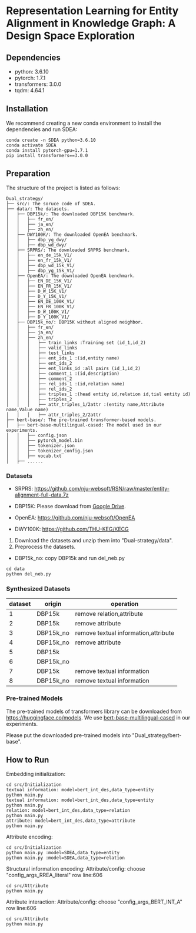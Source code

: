 # Representation Learning for Entity Alignment in Knowledge Graph: A Design Space Exploration

## Dependencies
- python: 3.6.10
- pytorch: 1.7.1
- transformers: 3.0.0
- tqdm: 4.64.1

## Installation
We recommend creating a new conda environment to install the dependencies and run SDEA:

```shell
conda create -n SDEA python=3.6.10
conda activate SDEA
conda install pytorch-gpu=1.7.1
pip install transformers==3.0.0
```

## Preparation

The structure of the project is listed as follows:

```
Dual_strategy/
├── src/: The soruce code of SDEA. 
├── data/: The datasets. 
│   ├── DBP15k/: The downloaded DBP15K benchmark. 
│   │   ├── fr_en/
│   │   ├── ja_en/
│   │   ├── zh_en/
│   ├── DWY100K/: The downloaded OpenEA benchmark. 
│   │   ├── dbp_yg_dwy/
│   │   ├── dbp_wd_dwy/
│   ├── SRPRS/: The downloaded SRPRS benchmark. 
│   │   ├── en_de_15k_V1/
│   │   ├── en_fr_15k_V1/
│   │   ├── dbp_wd_15k_V1/
│   │   ├── dbp_yg_15k_V1/
│   ├── OpenEA/: The downloaded OpenEA benchmark. 
│   │   ├── EN_DE_15K_V1/
│   │   ├── EN_FR_15K_V1/
│   │   ├── D_W_15K_V1/
│   │   ├── D_Y_15K_V1/
│   │   ├── EN_DE_100K_V1/
│   │   ├── EN_FR_100K_V1/
│   │   ├── D_W_100K_V1/
│   │   ├── D_Y_100K_V1/
│   ├── DBP15k_no/: DBP15K without aligned neighbor. 
│   │   ├── fr_en/
│   │   ├── ja_en/
│   │   ├── zh_en/
│   │   │   ├── train_links :Training set (id_1,id_2) 
│   │   │   ├── valid_links 
│   │   │   ├── test_links
│   │   │   ├── ent_ids_1 :(id,entity name)
│   │   │   ├── ent_ids_2
│   │   │   ├── ent_links_id :all pairs (id_1,id_2)
│   │   │   ├── comment_1 :(id,description)
│   │   │   ├── comment_2
│   │   │   ├── rel_ids_1 :(id,relation name)
│   │   │   ├── rel_ids_2
│   │   │   ├── triples_1 :(head entity id,relation id,tial entity id)
│   │   │   ├── triples_2   
│   │   │   ├── attr_triples_1/2attr :(entity name,Attribute name,Value name)
│   │   │   ├── attr_triples_2/2attr      
├── bert-base/: The pre-trained transformer-based models. 
│   ├── bert-base-multilingual-cased: The model used in our experiments.
│   │   ├── config.json
│   │   ├── pytorch_model.bin
│   │   ├── tokenizer.json
│   │   ├── tokenizer_config.json
│   │   ├── vocab.txt
│   ├── ......
```

### Datasets

- SRPRS: https://github.com/nju-websoft/RSN/raw/master/entity-alignment-full-data.7z

- DBP15K:  Please download from [Google Drive](https://drive.google.com/file/d/1Xj6CaeECTDwuJM5nj_Xk3JZt_oXFu5sO/view?usp=sharing).
- OpenEA: https://github.com/nju-websoft/OpenEA
- DWY100K: https://github.com/THU-KEG/KECG
1. Download the datasets and unzip them into "Dual-strategy/data".
2. Preprocess the datasets.
- DBP15k_no: copy DBP15k and run del_neb.py
```
cd data
python del_neb.py
```
### Synthesized Datasets
|  dataset   | origin  | operation  |
|  ----  | ----  | ----  |
| 1  | DBP15k | remove relation,attribute
| 2  |  DBP15k | remove attribute
| 3  |  DBP15k_no | remove textual information,attribute
| 4  |  DBP15k_no | remove attribute
| 5  | DBP15k | 
| 6  |  DBP15k_no | 
| 7  |  DBP15k | remove textual information
| 8  |  DBP15k_no | remove textual information
### Pre-trained Models

The pre-trained models of transformers library can be downloaded from https://huggingface.co/models. 
We use [bert-base-multilingual-cased](https://huggingface.co/bert-base-multilingual-cased) in our experiments. 

Please put the downloaded pre-trained models into "Dual_strategy/bert-base". 


## How to Run
Embedding initialization:
```
cd src/Initialization
textual information: model=bert_int_des,data_type=entity
python main.py
textual information: model=bert_int_des,data_type=entity
python main.py
relation: model=bert_int_des,data_type=relation
python main.py
attribute: model=bert_int_des,data_type=attribute
python main.py
```
Attribute encoding:
```
cd src/Initialization
python main.py :model=SDEA,data_type=entity
python main.py :model=SDEA,data_type=relation
```
Structural information encoding:
Attribute/config: choose "config_args_RREA_literal" row line:606
```
cd src/Attribute  
python main.py
```
Attribute interaction:
Attribute/config: choose "config_args_BERT_INT_A" row line:606
```
cd src/Attribute  
python main.py
```
